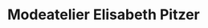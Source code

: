 ---
title: "Modeatelier Elisabeth Pitzer"
url: /waldstetten/modeatelier-elisabeth-pitzer/
shop: Kleidung
---